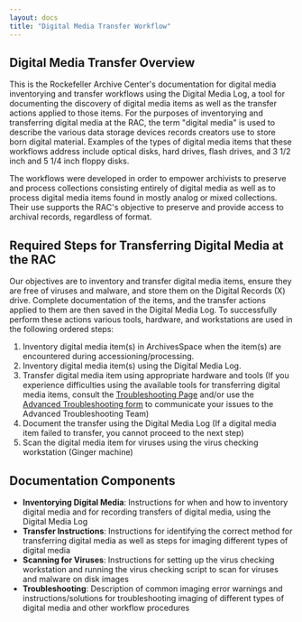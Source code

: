 ```yaml
---
layout: docs
title: "Digital Media Transfer Workflow"
---
```


## Digital Media Transfer Overview

This is the Rockefeller Archive Center's documentation for digital media inventorying and transfer workflows using the Digital Media Log, a tool for documenting the discovery of digital media items as well as the transfer actions applied to those items. For the purposes of inventorying and transferring digital media at the RAC, the term "digital media" is used to describe the various data storage devices records creators use to store born digital material. Examples of the types of digital media items that these workflows address include optical disks, hard drives, flash drives, and 3 1/2 inch and 5 1/4 inch floppy disks.

The workflows were developed in order to empower archivists to preserve and process collections consisting entirely of digital media as well as to process digital media items found in mostly analog or mixed collections. Their use supports the RAC's objective to preserve and provide access to archival records, regardless of format.

## Required Steps for Transferring Digital Media at the RAC

Our objectives are to inventory and transfer digital media items, ensure they are free of viruses and malware, and store them on the Digital Records (X) drive. Complete documentation of the items, and the transfer actions applied to them are then saved in the Digital Media Log. To successfully perform these actions various tools, hardware, and workstations are used in the following ordered steps:  

1. Inventory digital media item(s) in ArchivesSpace when the item(s) are encountered during accessioning/processing. 
2. Inventory digital media item(s) using the Digital Media Log.
3. Transfer digital media item using appropriate hardware and tools (If you experience difficulties using the available tools for transferring digital media items, consult the [Troubleshooting Page](troubleshooting) and/or use the [Advanced Troubleshooting form](https://form.asana.com/?k=EsWapMmv2cZMzHwcrD9_2A&d=4711715224923) to communicate your issues to the Advanced Troubleshooting Team)
4. Document the transfer using the Digital Media Log (If a digital media item failed to transfer, you cannot proceed to the next step)
5. Scan the digital media item for viruses using the virus checking workstation (Ginger machine)

## Documentation Components

- **Inventorying Digital Media**: Instructions for when and how to inventory digital media and for recording transfers of digital media, using the Digital Media Log
- **Transfer Instructions**: Instructions for identifying the correct method for transferring digital media as well as steps for imaging different types of digital media
- **Scanning for Viruses**: Instructions for setting up the virus checking workstation and running the virus checking script to scan for viruses and malware on disk images
- **Troubleshooting**: Description of common imaging error warnings and instructions/solutions for troubleshooting imaging of different types of digital media and other workflow procedures
